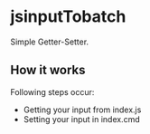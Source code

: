 # jsinputTobatch

Simple Getter-Setter. 

## How it works

Following steps occur: 
- Getting your input from index.js
- Setting your input in index.cmd
                        
